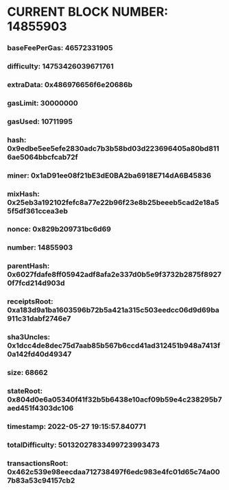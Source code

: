 # CURRENT BLOCK NUMBER: 14855903

### baseFeePerGas: 46572331905
### difficulty: 14753426039671761
### extraData: 0x486976656f6e20686b
### gasLimit: 30000000
### gasUsed: 10711995
### hash: 0x9edbe5ee5efe2830adc7b3b58bd03d223696405a80bd8116ae5064bbcfcab72f
### miner: 0x1aD91ee08f21bE3dE0BA2ba6918E714dA6B45836
### mixHash: 0x25eb3a192102fefc8a77e22b96f23e8b25beeeb5cad2e18a55f5df361ccea3eb
### nonce: 0x829b209731bc6d69
### number: 14855903
### parentHash: 0x6027fdafe8ff05942adf8afa2e337d0b5e9f3732b2875f89270f7fcd214d903d
### receiptsRoot: 0xa183d9a1ba1603596b72b5a421a315c503eedcc06d9d69ba911c31dabf2746e7
### sha3Uncles: 0x1dcc4de8dec75d7aab85b567b6ccd41ad312451b948a7413f0a142fd40d49347
### size: 68662
### stateRoot: 0x804d0e6a05340f41f32b5b6438e10acf09b59e4c238295b7aed451f4303dc106
### timestamp: 2022-05-27 19:15:57.840771
### totalDifficulty: 50132027833499723993473
### transactionsRoot: 0x462c539e98eecdaa712738497f6edc983e4fc01d65c74a007b83a53c94157cb2
